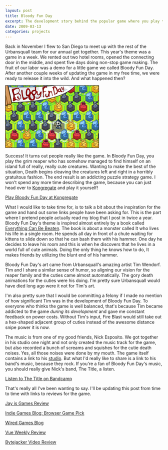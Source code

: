 ```yaml
---
layout: post
title: Bloody Fun Day
excerpt: The development story behind the popular game where you play the Grim Reaper and kill cute things.
date: 2009-03-13
categories: projects
---
```

Back in November I flew to San Diego to meet up with the rest of the Urbansquall team for our annual get together. This year's theme was a game in a week. We rented out two hotel rooms, opened the connecting door in the middle, and spent five days doing non-stop game making. The fruit of our labor was a demo for a little game we called Bloody Fun Day. After another couple weeks of updating the game in my free time, we were ready to release it into the wild. And what happened then?

![](/assets/bfd/bfd_300x200.jpg)

Success! It turns out people really like the game. In Bloody Fun Day, you play the grim reaper who has somehow managed to find himself on an island full of really, really cute creatures. Wanting to make the best of the situation, Death begins cleaving the creatures left and right in a horribly gratuitous fashion. The end result is an addicting puzzle strategy game. I won't spend any more time describing the game, because you can just head over to [Kongregate](http://www.kongregate.com) and play it yourself!

[Play Bloody Fun Day at Kongregate](http://www.kongregate.com/games/urbansquall/bloody-fun-day)

What I would like to take time for, is to talk a bit about the inspiration for the game and hand out some links people have been asking for. This is the part where I pretend people actually read my blog that I post in twice a year. Bloody Fun Day's theme is inspired almost entirely by a book called [Everything Can Be Beaten](http://www.amazon.com/Everything-Can-Beaten-Chancre-Scolex/dp/0943151651/ref=sr_1_5). The book is about a monster called It who lives his life in a single room. He spends all day in front of a chute waiting for kittens to slide down so that he can bash them with his hammer. One day he decides to leave his room and this is when he discovers that he lives in a world full of cute animals. Doing the only thing he knows how to do, It makes friends by utilizing the blunt end of his hammer.

Bloody Fun Day's art came from Urbansquall's amazing artist Tim Wendorf. Tim and I share a similar sense of humor, so aligning our vision for the reaper family and the cuties came almost automatically. The gory death animations for the cuties were his doing. I'm pretty sure Urbansquall would have died long ago were it not for Tim's art.

I'm also pretty sure that I would be committing a felony if I made no mention of how significant Tim was in the development of Bloody Fun Day. To everyone who thinks the game is well balanced, that's because Tim became addicted to the game _during its development_ and gave me constant feedback on power costs. Without Tim's input, Fire Blast would still take out a hex-shaped adjacent group of cuties instead of the awesome distance snipe power it is now.

The music is from one of my good friends, Nick Esposito. We got together in his studio one night and not only created the music track for the game, but also recorded a bunch of screams and squishes for the cutie death noises. Yes, all those noises were done by my mouth. The game itself contains a link to his [studio](http://www.myspace.com/alphastudionj). But what I'd really like to share is a link to his band's music, because they rock. If you're a fan of Bloody Fun Day's music, you should really give Nick's band, The Title, a listen.

[Listen to The Title on Bandcamp](https://thetitle.bandcamp.com/)

That's really all I've been wanting to say. I'll be updating this post from time to time with links to reviews for the game.

[Jay is Games Review](http://jayisgames.com/archives/2009/03/bloody_fun_day.php)

[Indie Games Blog: Browser Game Pick](http://www.indiegames.com/blog/2009/03/browser_game_pick_bloody_fun_d.html)

[Wired Games Blog](http://blog.wired.com/games/2009/03/browser-game-bl.html)

[Vue Weekly Review](http://www.vueweekly.com/article.php?id=11406)

[Bytejacker Video Review](http://www.bytejacker.com/episodes/028)
